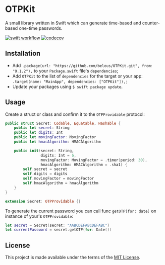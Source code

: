 # OTPKit

A small library written in Swift which can generate time-based and counter-based one-time passwords.

[![swift workflow](https://github.com/belous/OTPKit/actions/workflows/swift.yml/badge.svg)](https://github.com/belous/OTPKit/actions/workflows/swift.yml)
[![codecov](https://codecov.io/gh/belous/OTPKit/branch/main/graph/badge.svg?token=21FV5GU1S7)](https://codecov.io/gh/belous/OTPKit)

## Installation

- Add `.package(url: "https://github.com/belous/OTPKit.git", from: "0.1.2"),` to your `Package.swift` file's `dependencies`;
- Add `OTPKit` to the list of `dependencies` for the target or your app: `.target(name: "MainApp", dependencies: ["OTPKit"]),`;
- Update your packages using `$ swift package update`.

## Usage

Create a struct or class and confirm it to the `OTPProvidable` protocol:

```swift
public struct Secret: Codable, Equatable, Hashable {
    public let secret: String
    public let digits: Int
    public let movingFactor: MovingFactor
    public let hmacAlgorithm: HMACAlgorithm

    public init(secret: String,
                digits: Int = 6,
                movingFactor: MovingFactor = .timer(period: 30),
                hmacAlgorithm: HMACAlgorithm = .sha1) {
        self.secret = secret
        self.digits = digits
        self.movingFactor = movingFactor
        self.hmacAlgorithm = hmacAlgorithm
    }
}

extension Secret: OTPProvidable {}
```

To generate the current password you can call func `getOTP(for: date)` on instance of your's `OTPProvidable`:

```swift
let secret = Secret(secret: "AABCDEFABCDEFABC")
let currentPassword = secret.getOTP(for: Date())
```

## License

This project is made available under the terms of the [MIT License](http://opensource.org/licenses/MIT).
